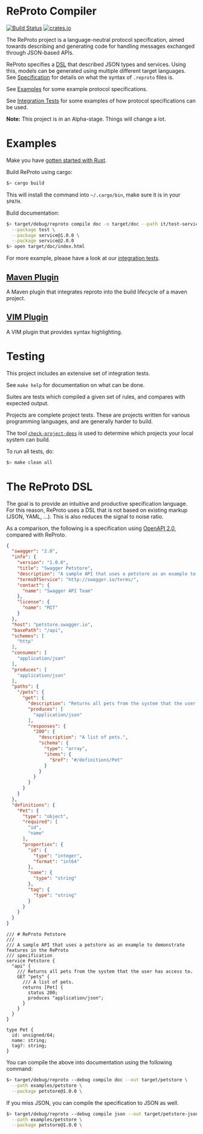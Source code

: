 # ReProto Compiler 
[![Build Status](https://travis-ci.org/reproto/reproto.svg?branch=master)](https://travis-ci.org/reproto/reproto)
[![crates.io](https://img.shields.io/crates/v/reproto.svg)](https://crates.io/crates/reproto)

The ReProto project is a language-neutral protocol specification, aimed towards describing and
generating code for handling messages exchanged through JSON-based APIs.

ReProto specifies a [DSL][dsl] that described JSON types and services.
Using this, models can be generated using multiple different target languages.
See [Specification][spec] for details on what the syntax of `.reproto` files is.

See [Examples][examples] for some example protocol specifications.

See [Integration Tests][it] for some examples of how protocol specifications can be used.

**Note:** This project is in an Alpha-stage. Things will change a lot.

[dsl]: #the-reproto-dsl
[spec]: /doc/spec.md
[examples]: /examples
[it]: /it

# Examples

Make you have [gotten started with Rust][rust-get-started].

Build ReProto using cargo:

```bash
$> cargo build
```

This will install the command into `~/.cargo/bin`, make sure it is in your `$PATH`.

Build documentation:

```bash
$> target/debug/reproto compile doc -o target/doc --path it/test-service/proto \
  --package test \
  --package service@1.0.0 \
  --package service@2.0.0
$> open target/doc/index.html
```

For more example, please have a look at our [integration tests][it].

[rust-get-started]: https://doc.rust-lang.org/book/getting-started.html
[it]: /it

## [Maven Plugin][maven-plugin]

A Maven plugin that integrates reproto into the build lifecycle of a maven project.

[maven-plugin]: https://github.com/reproto/reproto-maven-plugin

## [VIM Plugin][vim]

A VIM plugin that provides syntax highlighting.

[vim]: https://github.com/reproto/reproto-vim

# Testing

This project includes an extensive set of integration tests.

See `make help` for documentation on what can be done.

Suites are tests which compiled a given set of rules, and compares with expected output.

Projects are complete project tests.
These are projects written for various programming languages, and are generally harder to build.

The tool [`check-project-deps`](tools/check-project-deps) is used to determine
which projects your local system can build.

To run all tests, do:

```bash
$> make clean all
```

# The ReProto DSL

The goal is to provide an intuitive and productive specification language.
For this reason, ReProto uses a DSL that is not based on existing markup (JSON, YAML, ...).
This is also reduces the signal to noise ratio.

As a comparison, the following is a specification using [OpenAPI 2.0][openapi-2], compared with ReProto.

```json
{
  "swagger": "2.0",
  "info": {
    "version": "1.0.0",
    "title": "Swagger Petstore",
    "description": "A sample API that uses a petstore as an example to demonstrate features in the swagger-2.0 specification",
    "termsOfService": "http://swagger.io/terms/",
    "contact": {
      "name": "Swagger API Team"
    },
    "license": {
      "name": "MIT"
    }
  },
  "host": "petstore.swagger.io",
  "basePath": "/api",
  "schemes": [
    "http"
  ],
  "consumes": [
    "application/json"
  ],
  "produces": [
    "application/json"
  ],
  "paths": {
    "/pets": {
      "get": {
        "description": "Returns all pets from the system that the user has access to",
        "produces": [
          "application/json"
        ],
        "responses": {
          "200": {
            "description": "A list of pets.",
            "schema": {
              "type": "array",
              "items": {
                "$ref": "#/definitions/Pet"
              }
            }
          }
        }
      }
    }
  },
  "definitions": {
    "Pet": {
      "type": "object",
      "required": [
        "id",
        "name"
      ],
      "properties": {
        "id": {
          "type": "integer",
          "format": "int64"
        },
        "name": {
          "type": "string"
        },
        "tag": {
          "type": "string"
        }
      }
    }
  }
}
```

```
/// # ReProto Petstore
///
/// A sample API that uses a petstore as an example to demonstrate features in the ReProto
/// specification
service Petstore {
  "api" {
    /// Returns all pets from the system that the user has access to.
    GET "pets" {
      /// A list of pets.
      returns [Pet] {
        status 200;
        produces "application/json";
      }
    }
  }
}

type Pet {
  id: unsigned/64;
  name: string;
  tag?: string;
}
```

You can compile the above into documentation using the following command:

```bash
$> target/debug/reproto --debug compile doc --out target/petstore \
  --path examples/petstore \
  --package petstore@1.0.0 \
```

If you miss JSON, you can compile the specification to JSON as well.

```bash
$> target/debug/reproto --debug compile json --out target/petstore-json \
  --path examples/petstore \
  --package petstore@1.0.0 \
```

[openapi-2]: https://github.com/OAI/OpenAPI-Specification
